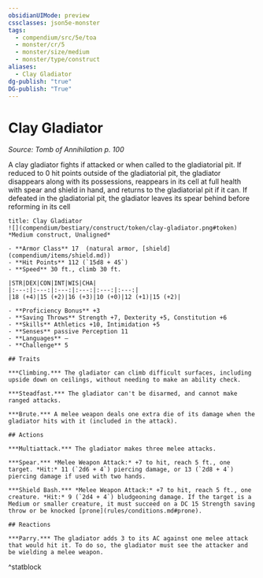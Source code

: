 ```yaml
---
obsidianUIMode: preview
cssclasses: json5e-monster
tags:
  - compendium/src/5e/toa
  - monster/cr/5
  - monster/size/medium
  - monster/type/construct
aliases:
  - Clay Gladiator
dg-publish: "true"
DG-publish: "True"
---
```

# Clay Gladiator
*Source: Tomb of Annihilation p. 100*  

A clay gladiator fights if attacked or when called to the gladiatorial pit. If reduced to 0 hit points outside of the gladiatorial pit, the gladiator disappears along with its possessions, reappears in its cell at full health with spear and shield in hand, and returns to the gladiatorial pit if it can. If defeated in the gladiatorial pit, the gladiator leaves its spear behind before reforming in its cell

```ad-statblock
title: Clay Gladiator
![](compendium/bestiary/construct/token/clay-gladiator.png#token)
*Medium construct, Unaligned*

- **Armor Class** 17  (natural armor, [shield](compendium/items/shield.md))
- **Hit Points** 112 (`15d8 + 45`)
- **Speed** 30 ft., climb 30 ft.

|STR|DEX|CON|INT|WIS|CHA|
|:---:|:---:|:---:|:---:|:---:|:---:|
|18 (+4)|15 (+2)|16 (+3)|10 (+0)|12 (+1)|15 (+2)|

- **Proficiency Bonus** +3
- **Saving Throws** Strength +7, Dexterity +5, Constitution +6
- **Skills** Athletics +10, Intimidation +5
- **Senses** passive Perception 11
- **Languages** —
- **Challenge** 5

## Traits

***Climbing.*** The gladiator can climb difficult surfaces, including upside down on ceilings, without needing to make an ability check.

***Steadfast.*** The gladiator can't be disarmed, and cannot make ranged attacks.

***Brute.*** A melee weapon deals one extra die of its damage when the gladiator hits with it (included in the attack).

## Actions

***Multiattack.*** The gladiator makes three melee attacks.

***Spear.*** *Melee Weapon Attack:* +7 to hit, reach 5 ft., one target. *Hit:* 11 (`2d6 + 4`) piercing damage, or 13 (`2d8 + 4`) piercing damage if used with two hands.

***Shield Bash.*** *Melee Weapon Attack:* +7 to hit, reach 5 ft., one creature. *Hit:* 9 (`2d4 + 4`) bludgeoning damage. If the target is a Medium or smaller creature, it must succeed on a DC 15 Strength saving throw or be knocked [prone](rules/conditions.md#prone).

## Reactions

***Parry.*** The gladiator adds 3 to its AC against one melee attack that would hit it. To do so, the gladiator must see the attacker and be wielding a melee weapon.
```
^statblock